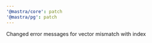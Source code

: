 ```yaml
---
'@mastra/core': patch
'@mastra/pg': patch
---
```


Changed error messages for vector mismatch with index
